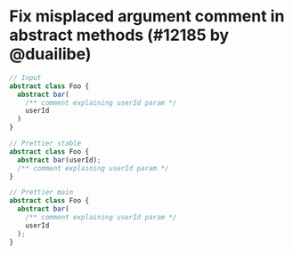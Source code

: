 # Fix misplaced argument comment in abstract methods (#12185 by @duailibe)

<!-- prettier-ignore -->
```ts
// Input
abstract class Foo {
  abstract bar(
    /** comment explaining userId param */
    userId
  )
}

// Prettier stable
abstract class Foo {
  abstract bar(userId);
  /** comment explaining userId param */
}

// Prettier main
abstract class Foo {
  abstract bar(
    /** comment explaining userId param */
    userId
  );
}
```
